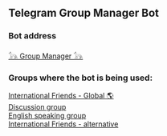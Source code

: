 ## Telegram Group Manager Bot

### Bot address
<a href="https://t.me/groupManager2024_bot">𓃥 Group Manager 𓃥</a><br>

### Groups where the bot is being used:
<a href="https://t.me/international_friends_global">International Friends - Global 🌎</a><br>
<a href="https://t.me/interesting_english1">Discussion group</a><br>
<a href="https://t.me/english_speaking_practise_group">English speaking group</a><br>
<a href="https://t.me/InternationalFriendsAlternative">International Friends - alternative</a><br>
